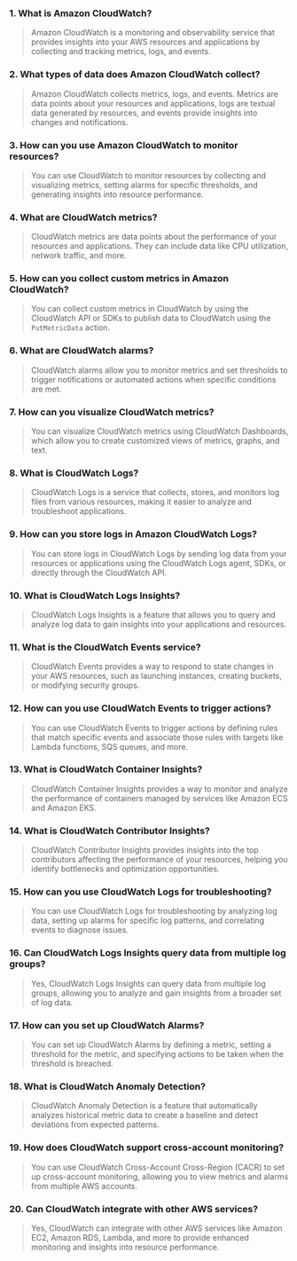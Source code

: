### 1. What is Amazon CloudWatch?
> Amazon CloudWatch is a monitoring and observability service that provides insights into your AWS resources and applications by collecting and tracking metrics, logs, and events.

### 2. What types of data does Amazon CloudWatch collect?
> Amazon CloudWatch collects metrics, logs, and events. Metrics are data points about your resources and applications, logs are textual data generated by resources, and events provide insights into changes and notifications.

### 3. How can you use Amazon CloudWatch to monitor resources?
> You can use CloudWatch to monitor resources by collecting and visualizing metrics, setting alarms for specific thresholds, and generating insights into resource performance.

### 4. What are CloudWatch metrics?
> CloudWatch metrics are data points about the performance of your resources and applications. They can include data like CPU utilization, network traffic, and more.

### 5. How can you collect custom metrics in Amazon CloudWatch?
> You can collect custom metrics in CloudWatch by using the CloudWatch API or SDKs to publish data to CloudWatch using the `PutMetricData` action.

### 6. What are CloudWatch alarms?
> CloudWatch alarms allow you to monitor metrics and set thresholds to trigger notifications or automated actions when specific conditions are met.

### 7. How can you visualize CloudWatch metrics?
> You can visualize CloudWatch metrics using CloudWatch Dashboards, which allow you to create customized views of metrics, graphs, and text.

### 8. What is CloudWatch Logs?
> CloudWatch Logs is a service that collects, stores, and monitors log files from various resources, making it easier to analyze and troubleshoot applications.

### 9. How can you store logs in Amazon CloudWatch Logs?
> You can store logs in CloudWatch Logs by sending log data from your resources or applications using the CloudWatch Logs agent, SDKs, or directly through the CloudWatch API.

### 10. What is CloudWatch Logs Insights?
> CloudWatch Logs Insights is a feature that allows you to query and analyze log data to gain insights into your applications and resources.

### 11. What is the CloudWatch Events service?
> CloudWatch Events provides a way to respond to state changes in your AWS resources, such as launching instances, creating buckets, or modifying security groups.

### 12. How can you use CloudWatch Events to trigger actions?
> You can use CloudWatch Events to trigger actions by defining rules that match specific events and associate those rules with targets like Lambda functions, SQS queues, and more.

### 13. What is CloudWatch Container Insights?
> CloudWatch Container Insights provides a way to monitor and analyze the performance of containers managed by services like Amazon ECS and Amazon EKS.

### 14. What is CloudWatch Contributor Insights?
> CloudWatch Contributor Insights provides insights into the top contributors affecting the performance of your resources, helping you identify bottlenecks and optimization opportunities.

### 15. How can you use CloudWatch Logs for troubleshooting?
> You can use CloudWatch Logs for troubleshooting by analyzing log data, setting up alarms for specific log patterns, and correlating events to diagnose issues.

### 16. Can CloudWatch Logs Insights query data from multiple log groups?
> Yes, CloudWatch Logs Insights can query data from multiple log groups, allowing you to analyze and gain insights from a broader set of log data.

### 17. How can you set up CloudWatch Alarms?
> You can set up CloudWatch Alarms by defining a metric, setting a threshold for the metric, and specifying actions to be taken when the threshold is breached.

### 18. What is CloudWatch Anomaly Detection?
> CloudWatch Anomaly Detection is a feature that automatically analyzes historical metric data to create a baseline and detect deviations from expected patterns.

### 19. How does CloudWatch support cross-account monitoring?
> You can use CloudWatch Cross-Account Cross-Region (CACR) to set up cross-account monitoring, allowing you to view metrics and alarms from multiple AWS accounts.

### 20. Can CloudWatch integrate with other AWS services?
> Yes, CloudWatch can integrate with other AWS services like Amazon EC2, Amazon RDS, Lambda, and more to provide enhanced monitoring and insights into resource performance.
